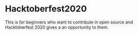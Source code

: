 # Hacktoberfest2020

This is for beginners who want to contribute in open source and Hacktoberfest 2020 gives a an opportunity to them.
